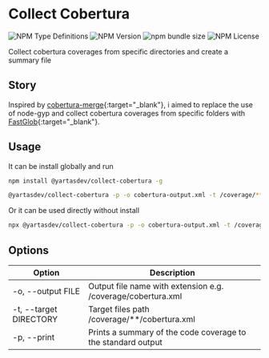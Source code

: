 # Collect Cobertura

![NPM Type Definitions](https://img.shields.io/npm/types/%40yartasdev%2Fcobertura-collect)
![NPM Version](https://img.shields.io/npm/v/%40yartasdev%2Fcobertura-collect)
![npm bundle size](https://img.shields.io/bundlephobia/min/%40yartasdev%2Fcobertura-collect)
![NPM License](https://img.shields.io/npm/l/%40yartasdev%2Fcobertura-collect)


Collect cobertura coverages from specific directories and create a summary file

## Story
Inspired by [cobertura-merge](https://github.com/borremosch/cobertura-merge){:target="_blank"}, i aimed to replace the use of node-gyp and collect cobertura coverages from specific folders with [FastGlob](https://github.com/mrmlnc/fast-glob){:target="_blank"}.

## Usage

It can be install globally and run 

```sh
npm install @yartasdev/collect-cobertura -g
```

```sh
@yartasdev/collect-cobertura -p -o cobertura-output.xml -t /coverage/**/cobertura-coverage.xml
```

Or it can be used directly without install

```sh
npx @yartasdev/collect-cobertura -p -o cobertura-output.xml -t /coverage/**/cobertura-coverage.xml
```

## Options

| Option                  | Description                                                  |
| ----------------------- | ------------------------------------------------------------ |
| -o, --output FILE       | Output file name with extension e.g. /coverage/cobertura.xml |
| -t, --target DIRECTORY  | Target files path /coverage/**/cobertura.xml                 |
| -p, --print             | Prints a summary of the code coverage to the standard output |